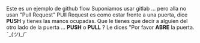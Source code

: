 Este es un ejemplo de github flow
Suponiamos usar gitlab ... pero alla no usan "Pull Request"
PUll Request es como estar frente a una puerta, dice **PUSH** y tienes las manos ocupadas. Que le tienes que decir a alguien del otro lado de la puerta ... **PUSH** o **PULL** ? Le dices "Por favor **ABRE** la puerta. ¯\_(ツ)_/¯
